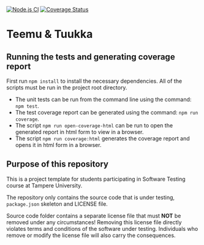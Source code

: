 [![Node.js CI](https://github.com/SalonenTeemu/COMP.SE.200-2024-2025-1/actions/workflows/node.js.yml/badge.svg)](https://github.com/SalonenTeemu/COMP.SE.200-2024-2025-1/actions/workflows/node.js.yml)
[![Coverage Status](https://coveralls.io/repos/github/SalonenTeemu/COMP.SE.200-2024-2025-1/badge.svg?branch=main)](https://coveralls.io/github/SalonenTeemu/COMP.SE.200-2024-2025-1?branch=main)

# Teemu & Tuukka

## Running the tests and generating coverage report

First run `npm install` to install the necessary dependencies.
All of the scripts must be run in the project root directory.

- The unit tests can be run from the command line using the command: `npm test`. 
- The test coverage report can be generated using the command: `npm run coverage`. 
- The script `npm run open-coverage-html` can be run to open the generated report in html form to view in a browser. 
- The script `npm run coverage:html` generates the coverage report and opens it in html form in a browser.

## Purpose of this repository

This is a project template for students participating in Software Testing course
at Tampere University.

The repository only contains the source code that is under testing, `package.json` skeleton
and LICENSE file.

Source code folder contains a separate license file that must **NOT** be removed under any circumstances!
Removing this license file directly violates terms and conditions of the software under testing.
Individuals who remove or modify the license file will also carry the consequences.
